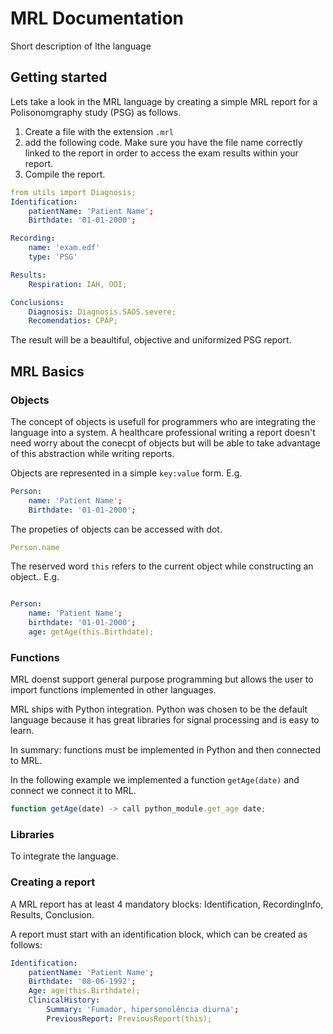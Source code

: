 # MRL Documentation
Short description of lthe language

## Getting started
Lets take a look in the MRL language by creating a simple MRL report for a Polisonomgraphy study (PSG) as follows.

1. Create a file with the extension ```.mrl``` 
2. add the following code. Make sure you have the file name correctly linked to the report in order to access the exam results within your report.
3. Compile the report. 

```yaml
from utils import Diagnosis;
Identification:
    patientName: 'Patient Name';
    Birthdate: '01-01-2000';

Recording:
    name: 'exam.edf'
    type: 'PSG'

Results:
    Respiration: IAH, ODI;

Conclusions:
    Diagnosis: Diagnosis.SAOS.severe;
    Recomendatios: CPAP;
```
The result will be a beaultiful, objective and uniformized PSG report.
## MRL Basics
### Objects
The concept of objects is usefull for programmers who are integrating the language into a system. 
A healthcare professional writing a report doesn't need worry about the conecpt of objects but will be able to take advantage of this abstraction while writing reports.

Objects are represented in a simple ```key:value``` form. E.g.
```yaml
Person:
    name: 'Patient Name';
    Birthdate: '01-01-2000';
```

The propeties of objects can be accessed with dot.
```yaml
Person.name
```

The reserved word ```this``` refers to the current object while constructing an object.. E.g.

```yaml

Person:
    name: 'Patient Name';
    birthdate: '01-01-2000';
    age: getAge(this.Birthdate);
```
### Functions
MRL doenst support general purpose programming but allows the user to import functions implemented in other languages. 

MRL ships with Python integration.
Python was chosen to be the default language because it has great libraries for signal processing and is easy to learn.

In summary: functions must be implemented in Python and then connected to MRL.

In the following example we implemented a function ```getAge(date)``` and connect we connect it to MRL.

```javascript
function getAge(date) -> call python_module.get_age date;
```

### Libraries
To integrate the language.

### Creating a report
A MRL report has at least 4 mandatory blocks: Identification, RecordingInfo, Results, Conclusion.

A report must start with an identification block, which can be created as follows:

```yaml
Identification:
    patientName: 'Patient Name';
    Birthdate: '08-06-1992';
    Age: age(this.Birthdate);
    ClinicalHistory: 
        Summary: 'Fumador, hipersonolência diurna';
        PreviousReport: PreviousReport(this);

```